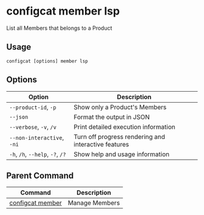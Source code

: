# configcat member lsp
List all Members that belongs to a Product
## Usage
```
configcat [options] member lsp
```
## Options
| Option | Description |
| ------ | ----------- |
| `--product-id`, `-p` | Show only a Product's Members |
| `--json` | Format the output in JSON |
| `--verbose`, `-v`, `/v` | Print detailed execution information |
| `--non-interactive`, `-ni` | Turn off progress rendering and interactive features |
| `-h`, `/h`, `--help`, `-?`, `/?` | Show help and usage information |
## Parent Command
| Command | Description |
| ------ | ----------- |
| [configcat member](configcat-member.md) | Manage Members |
